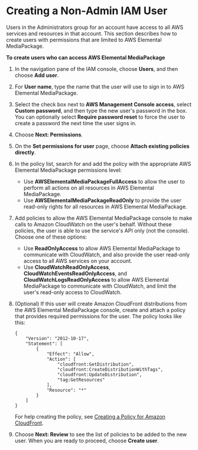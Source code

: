 # Creating a Non\-Admin IAM User<a name="setting-up-create-non-admin-iam"></a>

Users in the Administrators group for an account have access to all AWS services and resources in that account\. This section describes how to create users with permissions that are limited to AWS Elemental MediaPackage\.

**To create users who can access AWS Elemental MediaPackage**

1. In the navigation pane of the IAM console, choose **Users**, and then choose **Add user**\.

1. For **User name**, type the name that the user will use to sign in to AWS Elemental MediaPackage\.

1. Select the check box next to **AWS Management Console access**, select **Custom password**, and then type the new user's password in the box\. You can optionally select **Require password reset** to force the user to create a password the next time the user signs in\.

1. Choose **Next: Permissions**\.

1. On the **Set permissions for user** page, choose **Attach existing policies directly**\.

1. In the policy list, search for and add the policy with the appropriate AWS Elemental MediaPackage permissions level:
   + Use **AWSElementalMediaPackageFullAccess** to allow the user to perform all actions on all resources in AWS Elemental MediaPackage\.
   + Use **AWSElementalMediaPackageReadOnly** to provide the user read\-only rights for all resources in AWS Elemental MediaPackage\.

1. Add policies to allow the AWS Elemental MediaPackage console to make calls to Amazon CloudWatch on the user's behalf\. Without these policies, the user is able to use the service's API only \(not the console\)\. Choose one of these options:
   + Use **ReadOnlyAccess** to allow AWS Elemental MediaPackage to communicate with CloudWatch, and also provide the user read\-only access to all AWS services on your account\.
   + Use **CloudWatchReadOnlyAccess**, **CloudWatchEventsReadOnlyAccess**, and **CloudWatchLogsReadOnlyAccess** to allow AWS Elemental MediaPackage to communicate with CloudWatch, and limit the user's read\-only access to CloudWatch\.

1. \(Optional\) If this user will create Amazon CloudFront distributions from the AWS Elemental MediaPackage console, create and attach a policy that provides required permissions for the user\. The policy looks like this:

   ```
   {
       "Version": "2012-10-17",
       "Statement": [
           {
               "Effect": "Allow",
               "Action": [
                   "cloudfront:GetDistribution",
                   "cloudfront:CreateDistributionWithTags",
                   "cloudfront:UpdateDistribution",
                   "tag:GetResources"
               ],
               "Resource": "*"
           }
       ]
   }
   ```

   For help creating the policy, see [Creating a Policy for Amazon CloudFront](setting-up-create-non-admin-iam-cf.md)\.

1. Choose **Next: Review** to see the list of policies to be added to the new user\. When you are ready to proceed, choose **Create user**\.